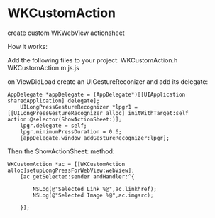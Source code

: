# WKCustomAction
create custom WKWebView actionsheet

How it works:

Add the following files to your project:
WKCustomAction.h
WKCustomAction.m
js.js

on ViewDidLoad create an UIGestureReconizer and add its delegate:
```			
AppDelegate *appDelegate = (AppDelegate*)[[UIApplication sharedApplication] delegate];
    UILongPressGestureRecognizer *lpgr1 = [[UILongPressGestureRecognizer alloc] initWithTarget:self action:@selector(ShowActionSheet:)];
    lpgr.delegate = self;
    lpgr.minimumPressDuration = 0.6;
    [appDelegate.window addGestureRecognizer:lpgr];
 ```  
Then the ShowActionSheet: method:

```
WKCustomAction *ac = [[WKCustomAction alloc]setupLongPressForWebView:webView];
    [ac getSelected:sender andHandler:^{
       
        NSLog(@"Selected Link %@",ac.linkhref);
        NSLog(@"Selected Image %@",ac.imgsrc);
        
    }];
    

